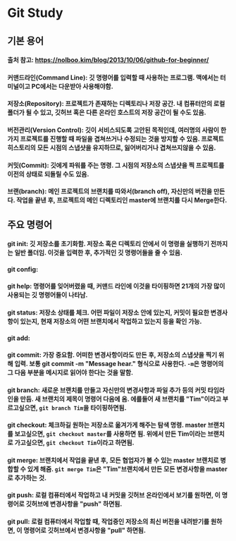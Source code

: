 # Git Study
## 기본 용어
#### 출처 참고: https://nolboo.kim/blog/2013/10/06/github-for-beginner/
#### 커맨드라인(Command Line): 깃 명령어를 입력할 때 사용하는 프로그램. 맥에서는 터미널이고 PC에서는 다운받아 사용해야함.
#### 저장소(Repository): 프로젝트가 존재하는 디렉토리나 저장 공간. 내 컴퓨터안의 로컬 폴더가 될 수 있고, 깃허브 혹은 다른 온라인 호스트의 저장 공간이 될 수도 있음.
#### 버전관리(Version Control): 깃이 서비스되도록 고안된 목적인데, 여러명의 사람이 한가지 프로젝트를 진행할 때 파일을 겹쳐쓰거나 수정되는 것을 방지할 수 있음. 프로젝트 히스토리의 모든 시점의 스냅샷을 유지하므로, 잃어버리거나 겹쳐쓰지않을 수 있음.
#### 커밋(Commit): 깃에게 파워를 주는 명령. 그 시점의 저장소의 스냅샷을 찍 프로젝트를 이전의 상태로 되돌릴 수도 있음.
#### 브랜(branch): 메인 프로젝트의 브랜치를 따와서(branch off), 자신만의 버전을 만든다. 작업을 끝낸 후, 프로젝트의 메인 디렉토리인 master에 브랜치를 다시 Merge한다.
## 주요 명령어
#### git init: 깃 저장소를 초기화함. 저장소 혹은 디렉토리 안에서 이 명령을 실행하기 전까지는 일반 폴더임. 이것을 입력한 후, 추가적인 깃 명령어들을 줄 수 있음.
#### git config:
#### git help: 명령어를 잊어버렸을 때, 커맨드 라인에 이것을 타이핑하면 21개의 가장 많이 사용되는 깃 명령어들이 나타남.
#### git status: 저장소 상태를 체크. 어떤 파일이 저장소 안에 있는지, 커밋이 필요한 변경사항이 있는지, 현재 저장소의 어떤 브랜치에서 작업하고 있는지 등을 확인 가능.
#### git add:
#### git commit: 가장 중요함. 어떠한 변경사항이라도 만든 후, 저장소의 스냅샷을 찍기 위해 입력. 보통 git commit -m "Message hear." 형식으로 사용한다. ```-m```은 명령어의 그 다음 부분을 메시지로 읽어야 한다는 것을 말함.
#### git branch: 새로운 브랜치를 만들고 자신만의 변경사항과 파일 추가 등의 커밋 타임라인을 만듬. 새 브랜치의 제목이 명령어 다음에 옴. 에를들어 새 브랜치를 "Tim"이라고 부르고싶으면, ```git branch Tim```을 타이핑하면됨.
#### git checkout: 체크하길 원하는 저장소로 옮겨가게 해주는 탐색 명령. master 브랜치를 보고싶으면, ```git checkout master```를 사용하면 됨. 위에서 만든 Tim이라는 브랜치로 가고싶으면, ```git checkout Tim```이라고 하면됨.
#### git merge: 브랜치에서 작업을 끝낸 후, 모든 협업자가 볼 수 있는 master 브랜치로 병합할 수 있게 해줌. ```git merge Tim```은 "Tim"브랜치에서 만든 모든 변경사항을 master로 추가하는 것.
#### git push: 로컬 컴퓨터에서 작업하고 내 커밋을 깃허브 온라인에서 보기를 원하면, 이 명령어로 깃허브에 변경사항을 "push" 하면됨.
#### git pull: 로컬 컴퓨터에서 작업할 때, 작업중인 저장소의 최신 버전을 내려받기를 원하면, 이 명령어로 깃허브에서 변경사항을 "pull" 하면됨.
